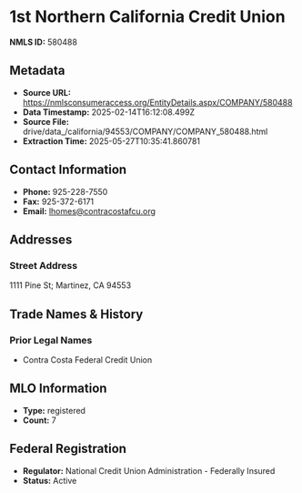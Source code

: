 # 1st Northern California Credit Union

**NMLS ID:** 580488

## Metadata
- **Source URL:** https://nmlsconsumeraccess.org/EntityDetails.aspx/COMPANY/580488
- **Data Timestamp:** 2025-02-14T16:12:08.499Z
- **Source File:** drive/data_/california/94553/COMPANY/COMPANY_580488.html
- **Extraction Time:** 2025-05-27T10:35:41.860781

## Contact Information
- **Phone:** 925-228-7550
- **Fax:** 925-372-6171
- **Email:** lhomes@contracostafcu.org

## Addresses
### Street Address
1111 Pine St; Martinez, CA 94553

## Trade Names & History
### Prior Legal Names
- Contra Costa Federal Credit Union

## MLO Information
- **Type:** registered
- **Count:** 7

## Federal Registration
- **Regulator:** National Credit Union Administration - Federally Insured
- **Status:** Active
